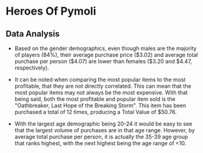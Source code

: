 # Heroes Of Pymoli 
## Data Analysis

* Based on the gender demographics, even though males are the majority of players (84%), their average purchase price (\$3.02) and average total purchase per person (\$4.07) are lower than females (\$3.20 and \$4.47, respectively).  

* It can be noted when comparing the most popular items to the most profitable, that they are not directly correlated. This can mean that the most popular items may not always be the most expensive. With that being said, both the most profitable and popular item sold is the "Oathbreaker, Last Hope of the Breaking Storm". This item has been purchased a total of 12 times, producing a Total Value of \$50.76.

* With the largest age demographic being 20-24 it would be easy to see that the largest volume of purchases are in that age range. However, by average total purchase per person, it is actually the 35-39 age group that ranks highest, with the next highest being the age range of <10.
